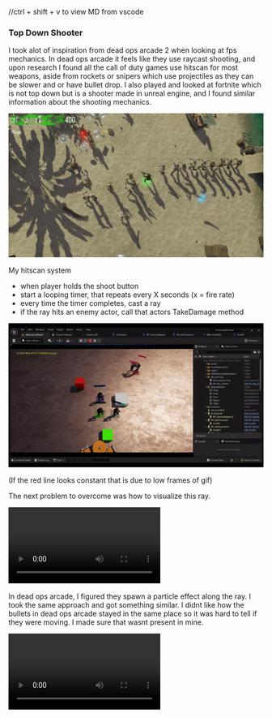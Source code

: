 //ctrl + shift + v to view MD from vscode

### Top Down Shooter




I took alot of inspiration from dead ops arcade 2 when looking at fps mechanics. 
In dead ops arcade it feels like they use raycast shooting, and upon research I found all the call of duty games use hitscan for most weapons, aside from rockets or snipers which use projectiles as they can be slower and or have bullet drop.
I also played and looked at fortnite which is not top down but is a shooter made in unreal engine, and I found similar information about the shooting mechanics. 

![Alt text](jB1dTwR.png)

My hitscan system
* when player holds the shoot button
* start a looping timer, that repeats every X seconds (x = fire rate)
* every time the timer completes, cast a ray
* if the ray hits an enemy actor, call that actors TakeDamage method

![Alt text](ezgif.com-optimize.gif)

(If the red line looks constant that is due to low frames of gif)

The next problem to overcome was how to visualize this ray.

<video src="New%20Project.mp4" controls title="Title"></video>

In dead ops arcade, I figured they spawn a particle effect along the ray. I took the same approach and got something similar. I didnt like how the bullets in dead ops arcade stayed in the same place so it was hard to tell if they were moving. I made sure that wasnt present in mine. 

<video src="Untitled%20video%20-%20Made%20with%20Clipchamp%20(3).mp4" controls title="Title"></video>
